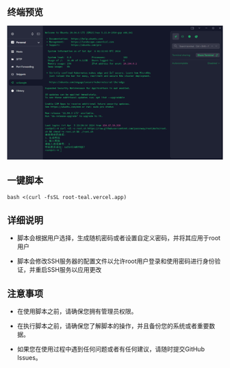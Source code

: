 ## 终端预览

![preview](image.png)


## 一键脚本
```
bash <(curl -fsSL root-teal.vercel.app)
```

## 详细说明
- 脚本会根据用户选择，生成随机密码或者设置自定义密码，并将其应用于root用户

- 脚本会修改SSH服务器的配置文件以允许root用户登录和使用密码进行身份验证，并重启SSH服务以应用更改

## 注意事项
- 在使用脚本之前，请确保您拥有管理员权限。

- 在执行脚本之前，请确保您了解脚本的操作，并且备份您的系统或者重要数据。

- 如果您在使用过程中遇到任何问题或者有任何建议，请随时提交GitHub Issues。


